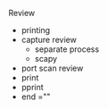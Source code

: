 Review
* printing
* capture review
  * separate process
  * scapy
* port scan review
* print
* pprint
* end =""